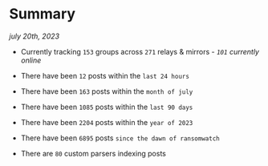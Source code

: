 
# Summary
_july 20th, 2023_

- Currently tracking `153` groups across `271` relays & mirrors - _`101` currently online_

- There have been `12` posts within the `last 24 hours`

- There have been `163` posts within the `month of july`

- There have been `1085` posts within the `last 90 days`

- There have been `2204` posts within the `year of 2023`

- There have been `6895` posts `since the dawn of ransomwatch`

- There are `80` custom parsers indexing posts

